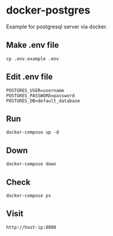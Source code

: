 # docker-postgres
Example for postgresql server via docker.

## Make .env file

```shell
cp .env.example .env
```


## Edit .env file

```shell
POSTGRES_USER=username
POSTGRES_PASSWORD=password
POSTGRES_DB=default_database
```

## Run

```shell
docker-compose up -d
```

## Down

```shell
docker-compose down
```

## Check

```shell
docker-compose ps
```

## Visit 

```shell
http://host-ip:8080
```
